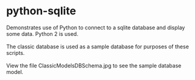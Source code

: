 # python-sqlite
Demonstrates use of Python to connect to a sqlite database and display some data. Python 2 is used. <br/><br/>The classic database is
used as a sample database for purposes of these scripts.<br/><br/>View the file ClassicModelsDBSchema.jpg to see the sample database model.
